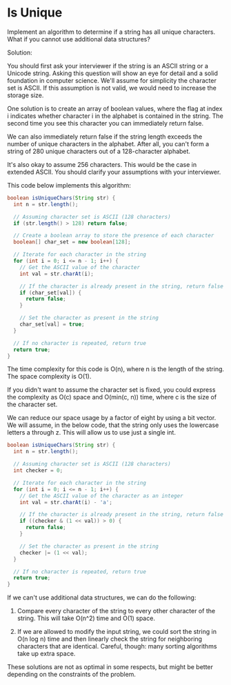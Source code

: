 # Is Unique

Implement an algorithm to determine if a string has all unique characters. What if you cannot use additional data structures?

Solution:

You should first ask your interviewer if the string is an ASCII string or a Unicode string. Asking this question will show an eye for detail and a solid foundation in computer science. We'll assume for simplicity the character set is ASCII. If this assumption is not valid, we would need to increase the storage size.

One solution is to create an array of boolean values, where the flag at index i indicates whether character i in the alphabet is contained in the string. The second time you see this character you can immediately return false.

We can also immediately return false if the string length exceeds the number of unique characters in the alphabet. After all, you can't form a string of 280 unique characters out of a 128-character alphabet.

It's also okay to assume 256 characters. This would be the case in extended ASCII. You should clarify your assumptions with your interviewer.

This code below implements this algorithm:

```java
boolean isUniqueChars(String str) {
  int n = str.length();

  // Assuming character set is ASCII (128 characters)
  if (str.length() > 128) return false;

  // Create a boolean array to store the presence of each character
  boolean[] char_set = new boolean[128];

  // Iterate for each character in the string
  for (int i = 0; i <= n - 1; i++) {
    // Get the ASCII value of the character
    int val = str.charAt(i);

    // If the character is already present in the string, return false
    if (char_set[val]) {
      return false;
    }

    // Set the character as present in the string
    char_set[val] = true;
  }

  // If no character is repeated, return true
  return true;
}
```

The time complexity for this code is O(n), where n is the length of the string. The space complexity is O(1).

If you didn't want to assume the character set is fixed, you could express the complexity as O(c) space and O(min(c, n)) time, where c is the size of the character set.

We can reduce our space usage by a factor of eight by using a bit vector. We will assume, in the below code, that the string only uses the lowercase letters a through z. This will allow us to use just a single int.

```java
boolean isUniqueChars(String str) {
  int n = str.length();

  // Assuming character set is ASCII (128 characters)
  int checker = 0;

  // Iterate for each character in the string
  for (int i = 0; i <= n - 1; i++) {
    // Get the ASCII value of the character as an integer
    int val = str.charAt(i) - 'a';

    // If the character is already present in the string, return false
    if ((checker & (1 << val)) > 0) {
      return false;
    }

    // Set the character as present in the string
    checker |= (1 << val);
  }

  // If no character is repeated, return true
  return true;
}
```

If we can't use additional data structures, we can do the following:

1. Compare every character of the string to every other character of the string. This will take O(n^2) time and O(1) space.

2. If we are allowed to modify the input string, we could sort the string in O(n log n) time and then linearly check the string for neighboring characters that are identical. Careful, though: many sorting algorithms take up extra space.

These solutions are not as optimal in some respects, but might be better depending on the constraints of the problem.
